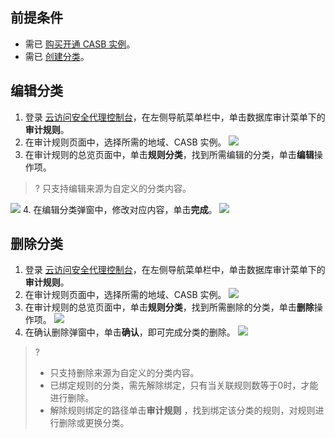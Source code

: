 ## 前提条件

- 需已 [购买开通 CASB 实例](https://cloud.tencent.com/document/product/1303/53298)。
- 需已 [创建分类](https://cloud.tencent.com/document/product/1303/69143)。

## 编辑分类
1. 登录 [云访问安全代理控制台](https://console.cloud.tencent.com/casb)，在左侧导航菜单栏中，单击数据库审计菜单下的**审计规则**。
2. 在审计规则页面中，选择所需的地域、CASB 实例。
   ![](https://qcloudimg.tencent-cloud.cn/raw/b3d236ae1f07aff897829379d5a73fa0.png)
3. 在审计规则的总览页面中，单击**规则分类**，找到所需编辑的分类，单击**编辑**操作项。
>? 只支持编辑来源为自定义的分类内容。
>
![](https://qcloudimg.tencent-cloud.cn/raw/075b36948eaf2ae30db910d6da93fd8e.png)
4. 在编辑分类弹窗中，修改对应内容，单击**完成**。
![](https://qcloudimg.tencent-cloud.cn/raw/70fcf91e431666264bd94b96cd2a6302.png)

## 删除分类
1. 登录 [云访问安全代理控制台](https://console.cloud.tencent.com/casb)，在左侧导航菜单栏中，单击数据库审计菜单下的**审计规则**。
2. 在审计规则页面中，选择所需的地域、CASB 实例。
   ![](https://qcloudimg.tencent-cloud.cn/raw/b3d236ae1f07aff897829379d5a73fa0.png)
3. 在审计规则的总览页面中，单击**规则分类**，找到所需删除的分类，单击**删除**操作项。
   ![](https://qcloudimg.tencent-cloud.cn/raw/16e19cf41caca04bd7e425f02c4fa5bd.png)
4. 在确认删除弹窗中，单击**确认**，即可完成分类的删除。
   ![](https://qcloudimg.tencent-cloud.cn/raw/dee44574658982e7b9e80e0a3ff37001.png)
>? 
>
>- 只支持删除来源为自定义的分类内容。
>- 已绑定规则的分类，需先解除绑定，只有当关联规则数等于0时，才能进行删除。
>  - 解除规则绑定的路径单击**审计规则** ，找到绑定该分类的规则，对规则进行删除或更换分类。
